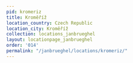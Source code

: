 ```yaml
---
pid: kromeriz
title: Kroměříž
location_country: Czech Republic
location_city: Kroměříž
collection: locations_janbrueghel
layout: locationpage_janbrueghel
order: '014'
permalink: "/janbrueghel/locations/kromeriz/"
---
```

